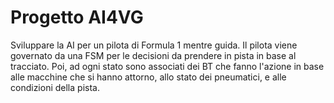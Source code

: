 # Progetto AI4VG
Sviluppare la AI per un pilota di Formula 1 mentre guida. Il pilota viene governato da una FSM per le decisioni da prendere in pista in base al tracciato. Poi, ad ogni stato sono associati dei BT che fanno l'azione in base alle macchine che si hanno attorno, allo stato dei pneumatici, e alle condizioni della pista.